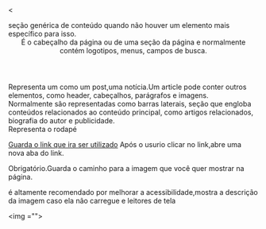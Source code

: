 <<!-- Estrutura----->
<!DOCTYPE html>
<html>
<head>
	<title></title>
</head>
<body>

</body>
</html>


<!--Semântica----->
<div></div>

<section> seção genérica de conteúdo quando não houver um elemento mais específico para isso. </section>

<header>
É o cabeçalho da página ou de uma seção da página e normalmente contém logotipos, menus, campos de busca.
</header>

<article>
	Representa um como um post,uma notícia.Um article pode conter outros elementos, como header, cabeçalhos, parágrafos e imagens. 
</article>

<aside>
	Normalmente são representadas como barras laterais, seção que engloba conteúdos relacionados ao conteúdo principal, como artigos relacionados, biografia do autor e publicidade.
</aside>

<footer>Representa o rodapé</footer>

<!-- Link----->
<a href=""> Guarda o link que ira ser utilizado</a> 
<a target="_blank"> Após o usurio clicar no link,abre uma nova aba do link.


<!--Imagens----->
<img src=" ">Obrigatório.Guarda o caminho para a imagem que você quer mostrar na página.

é altamente recomendado por melhorar a acessibilidade,mostra a descrição da imagem caso ela não carregue e leitores de tela

<img ="">